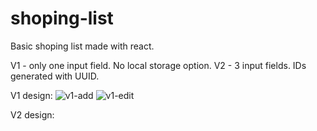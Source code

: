 # shoping-list
Basic shoping list made with react.

V1 - only one input field. No local storage option.
V2 - 3 input fields. IDs generated with UUID. 

V1 design:
![v1-add](https://user-images.githubusercontent.com/84479630/215694500-52b74054-ce31-4e14-b985-d312483dba74.png) ![v1-edit](https://user-images.githubusercontent.com/84479630/215694543-9385359f-7814-4053-a35f-02c0cae07306.png)

V2 design:
